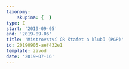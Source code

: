 ```yaml
---
taxonomy:
    skupina: {  }
type: Z
start: '2019-09-05'
end: '2019-09-06'
title: 'Mistrovství ČR štafet a klubů (PGP)'
id: 20190905-aef432e1
template: zavod
date: '2019-07-16'
---
```

